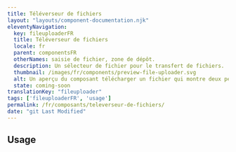 ```yaml
---
title: Téléverseur de fichiers
layout: "layouts/component-documentation.njk"
eleventyNavigation:
  key: fileuploaderFR
  title: Téléverseur de fichiers
  locale: fr
  parent: componentsFR
  otherNames: saisie de fichier, zone de dépôt.
  description: Un sélecteur de fichier pour le transfert de fichiers.
  thumbnail: /images/fr/components/preview-file-uploader.svg
  alt: Un aperçu du composant télécharger un fichier qui montre deux petites boîtes grises représentant du texte au dessus d'un bouton blanc de téléchargement de fichier avec contour bleu foncé et un icône formé d'une flèche bleue pointant vers le haut. Sous le bouton apparait une boîte grise au coin rond avec à l'intérieur une boîte rectangulaire grise foncée représentant le nom du fichier ainsi qu'un bouton rond rouge foncé avec un x à l'intérieur pour enlever le fichier
  state: coming-soon
translationKey: "fileuploader"
tags: ['fileuploaderFR', 'usage']
permalink: /fr/composants/televerseur-de-fichiers/
date: "git Last Modified"
---
```


## Usage